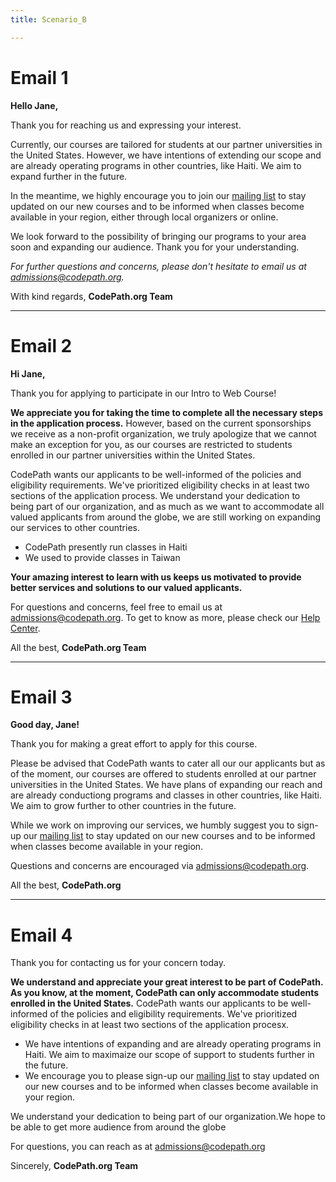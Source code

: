 ```yaml
---
title: Scenario_B

---
```


# Email 1

**Hello Jane,**

Thank you for reaching us and expressing your interest. 

Currently, our courses are tailored for students at our partner universities in the United States. However, we have intentions of extending our scope and are already operating programs in other countries, like Haiti. We aim to expand further in the future.

In the meantime, we highly encourage you to join our [mailing list](https://share.hsforms.com/1eg_EOoQpR4ObU4s8fUES2Q36gst) to stay updated on our new courses and to be informed when classes become available in your region, either through local organizers or online.

We look forward to the possibility of bringing our programs to your area soon and expanding our audience. Thank you for your understanding.

*For further questions and concerns, please don't hesitate to email us at admissions@codepath.org.* 

With kind regards,
**CodePath.org Team**

---

# Email 2

**Hi Jane,**

Thank you for applying to participate in our Intro to Web Course!

**We appreciate you for taking the time to complete all the necessary steps in the application process.** However, based on the current sponsorships we receive as a non-profit organization, we truly apologize that we cannot make an exception for you, as our courses are restricted to students enrolled in our partner universities within the United States.

CodePath wants our applicants to be well-informed of the policies and eligibility requirements. We've prioritized eligibility checks in at least two sections of the application process. We understand your dedication to being part of our organization, and as much as we want to accommodate all valued applicants from around the globe, we are still working on expanding our services to other countries.

- CodePath presently run classes in Haiti
- We used to provide classes in Taiwan

**Your amazing interest to learn with us keeps us motivated to provide better services and solutions to our valued applicants.** 

For questions and concerns, feel free to email us at admissions@codepath.org. To get to know as more, please check our [Help Center](https://support.codepath.org/hc/en-us).

All the best,
**CodePath.org Team**

---

# Email 3

**Good day, Jane!**

Thank you for making a great effort to apply for this course. 

Please be advised that CodePath wants to cater all our our applicants but as of the moment, our courses are offered to students enrolled at our partner universities in the United States. We have plans of expanding our reach and are already conductiong programs and classes in other countries, like Haiti. We aim to grow further to other countries in the future.

While we work on improving our services, we humbly suggest you to sign-up our [mailing list](https://share.hsforms.com/1eg_EOoQpR4ObU4s8fUES2Q36gst) to stay updated on our new courses and to be informed when classes become available in your region.

Questions and concerns are encouraged via admissions@codepath.org.

All the best,
**CodePath.org**

--- 

# Email 4

Thank you for contacting us for your concern today. 

**We understand and appreciate your great interest to be part of CodePath. As you know, at the moment, CodePath can only accommodate students enrolled in the United States.** CodePath wants our applicants to be well-informed of the policies and eligibility requirements. We've prioritized eligibility checks in at least two sections of the application procesx.

- We have intentions of expanding and are already operating programs in Haiti. We aim to maximaize our scope of support to students further in the future.
- We encourage you to please sign-up our [mailing list](https://share.hsforms.com/1eg_EOoQpR4ObU4s8fUES2Q36gst) to stay updated on our new courses and to be informed when classes become available in your region.

 We understand your dedication to being part of our organization.We hope to be able to get more audience from around the globe
 
For questions, you can reach as at admissions@codepath.org

Sincerely,
**CodePath.org Team**